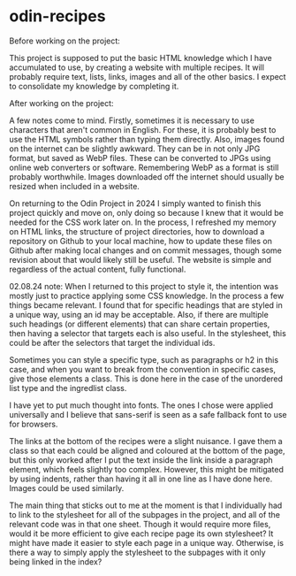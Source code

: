 # odin-recipes
Before working on the project: 

This project is supposed to put the basic HTML knowledge which I have accumulated to use, by creating a website with multiple recipes. It will probably require text, lists, links, images and all of the other basics. I expect to consolidate my knowledge by completing it.

After working on the project:

A few notes come to mind. Firstly, sometimes it is necessary to use characters that aren't common in English. For these, it is probably best to use the HTML symbols rather than typing them directly. Also, images found on the internet can be slightly awkward. They can be in not only JPG format, but saved as WebP files. These can be converted to JPGs using online web converters or software. Remembering WebP as a format is still probably worthwhile. Images downloaded off the internet should usually be resized when included in a website.

On returning to the Odin Project in 2024 I simply wanted to finish this project quickly and move on, only doing so because I knew that it would be needed for the CSS work later on. In the process, I refreshed my memory on HTML links, the structure of project directories, how to download a repository on Github to your local machine, how to update these files on Github after making local changes and on commit messages, though some revision about that would likely still be useful. The website is simple and regardless of the actual content, fully functional.

02.08.24 note:
When I returned to this project to style it, the intention was mostly just to practice applying some CSS knowledge. In the process a few things became relevant. I found that for specific headings that are styled in a unique way, using an id may be acceptable. Also, if there are multiple such headings (or different elements) that can share certain properties, then having a selector that targets each is also useful. In the stylesheet, this could be after the selectors that target the individual ids.

Sometimes you can style a specific type, such as paragraphs or h2 in this case, and when you want to break from the convention in specific cases, give those elements a class. This is done here in the case of the unordered list type and the ingredlist class.

I have yet to put much thought into fonts. The ones I chose were applied universally and I believe that sans-serif is seen as a safe fallback font to use for browsers.

The links at the bottom of the recipes were a slight nuisance. I gave them a class so that each could be aligned and coloured at the bottom of the page, but this only worked after I put the text inside the link inside a paragraph element, which feels slightly too complex. However, this might be mitigated by using indents, rather than having it all in one line as I have done here. Images could be used similarly.

The main thing that sticks out to me at the moment is that I individually had to link to the stylesheet for all of the subpages in the project, and all of the relevant code was in that one sheet. Though it would require more files, would it be more efficient to give each recipe page its own stylesheet? It might have made it easier to style each page in a unique way. Otherwise, is there a way to simply apply the stylesheet to the subpages with it only being linked in the index?